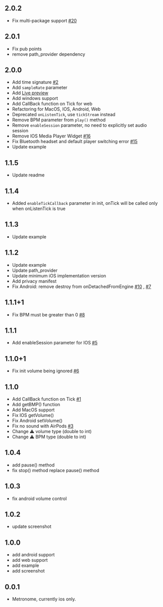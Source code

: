 ## 2.0.2

* Fix multi-package support [#20](https://github.com/biner88/metronome/issues/20)

## 2.0.1

* Fix pub points
* remove path_provider dependency

## 2.0.0

* Add time signature [#2](https://github.com/biner88/metronome/issues/2)
* Add `sampleRate` parameter
* Add [Live preview](https://biner88.github.io/metronome/)
* Add windows support
* Add CallBack function on Tick for web
* Refactoring for MacOS, IOS, Android, Web
* Deprecated `onListenTick`, use `tickStream` instead
* Remove BPM parameter from `play()` method
* Remove `enableSession` parameter, no need to explicitly set audio session
* Remove IOS Media Player Widget [#16](https://github.com/biner88/metronome/issues/16)
* Fix Bluetooth headset and default player switching error [#15](https://github.com/biner88/metronome/issues/15)
* Update example

## 1.1.5

* Update readme

## 1.1.4

* Added `enableTickCallback` parameter in init, onTick will be called only when onListenTick is true

## 1.1.3

* Update example

## 1.1.2

* Update example
* Update path_provider
* Update minimum iOS implementation version
* Add privacy manifest
* Fix Android: remove destroy from onDetachedFromEngine [#10](https://github.com/biner88/metronome/issues/10) , [#7](https://github.com/biner88/metronome/pull/7) 

## 1.1.1+1

* Fix BPM must be greater than 0 [#8](https://github.com/biner88/metronome/issues/8)

## 1.1.1

* Add enableSession parameter for IOS [#5](https://github.com/biner88/metronome/issues/5)

## 1.1.0+1

* Fix init volume being ignored [#6](https://github.com/biner88/metronome/issues/6)

## 1.1.0

* Add CallBack function on Tick [#1](https://github.com/biner88/metronome/issues/1)
* Add getBMP() function
* Add MacOS support
* Fix IOS getVolume()
* Fix Android setVolume()
* Fix no sound with AirPods [#3](https://github.com/biner88/metronome/issues/3)
* Change ⚠️ volume type (double to int)
* Change ⚠️ BPM type (double to int)

## 1.0.4

* add pause() method
* fix stop() method replace pause() method

## 1.0.3

* fix android volume control

## 1.0.2

* update screenshot

## 1.0.0

* add android support
* add web support
* add example
* add screenshot

## 0.0.1

* Metronome, currently ios only.

